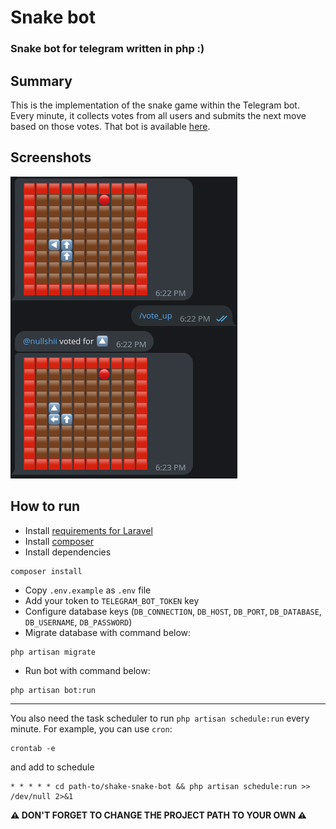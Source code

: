 # Snake bot
### Snake bot for telegram written in php :)

## Summary

This is the implementation of the snake game within the Telegram bot.
Every minute, it collects votes from all users and submits the next move based on those votes.
That bot is available [here](https://t.me/shake_snake_bot).

## Screenshots

![alt text](preview.png)

## How to run

- Install [requirements for Laravel](https://laravel.com/docs/10.x/deployment#server-requirements)
- Install [composer](https://getcomposer.org/download/)
- Install dependencies

```shell
composer install
```

- Copy `.env.example` as `.env` file
- Add your token to `TELEGRAM_BOT_TOKEN` key
- Configure database keys (`DB_CONNECTION`, `DB_HOST`, 
`DB_PORT`, `DB_DATABASE`, `DB_USERNAME`, `DB_PASSWORD`)
- Migrate database with command below:

```shell
php artisan migrate
```

- Run bot with command below:

```shell
php artisan bot:run 
```
---
You also need the task scheduler to run `php artisan schedule:run` every minute.
For example, you can use `cron`:

```shell
crontab -e
```

and add to schedule

```
* * * * * cd path-to/shake-snake-bot && php artisan schedule:run >> /dev/null 2>&1
```

**⚠️ DON'T FORGET TO CHANGE THE PROJECT PATH TO YOUR OWN ⚠️**
